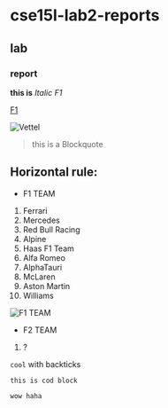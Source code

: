 # cse15l-lab2-reports

## lab

### report

**this is** *Italic F1*

[F1](https://www.google.com/imgres?imgurl=https%3A%2F%2Fcdn.motorsportmagazine.com%2Fwp-content%2Fuploads%2F2020%2F08%2F19104118%2FMcLaren-Ferrari-red-Bull-and-Mercedes-cars-lined-up-in-parc-ferme-after-the-2020-F1-Spanish-Grand-Prix.jpg&imgrefurl=https%3A%2F%2Fwww.motorsportmagazine.com%2Farticles%2Fsingle-seaters%2Ff1%2Fmclaren-becomes-first-f1-team-to-sign-new-concorde-agreement&tbnid=UmlS5ZwJbKfxIM&vet=12ahUKEwi4zrbxgIP3AhViOX0KHcVGD9IQMygGegUIARDHAQ..i&docid=DgCR91_8jQpMAM&w=2000&h=1125&q=F1%20team%20&ved=2ahUKEwi4zrbxgIP3AhViOX0KHcVGD9IQMygGegUIARDHAQ)


![Vettel](https://user-images.githubusercontent.com/103221818/162331556-e4bf3a06-f9d9-44f2-9f61-bcff1f75e3c6.png)


> this is a Blockquote

Horizontal rule:
---

* F1 TEAM 


1. Ferrari
2. Mercedes
3. Red Bull Racing
4. Alpine
5. Haas F1 Team
6. Alfa Romeo
7. AlphaTauri
8. McLaren
9. Aston Martin
10. Williams

![F1 TEAM](https://user-images.githubusercontent.com/103221818/162331505-f817c34c-e3b4-4fe9-972c-e5da01ed38ef.png)


* F2 TEAM
1. ?

`cool` with backticks

```
this is cod block

wow haha
```


